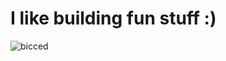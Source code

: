 <h1> I like building fun stuff :) </h1>

<img src="https://github-readme-stats.vercel.app/api/top-langs?username=bicced&show_icons=true&locale=en&layout=compact" alt="bicced" />



